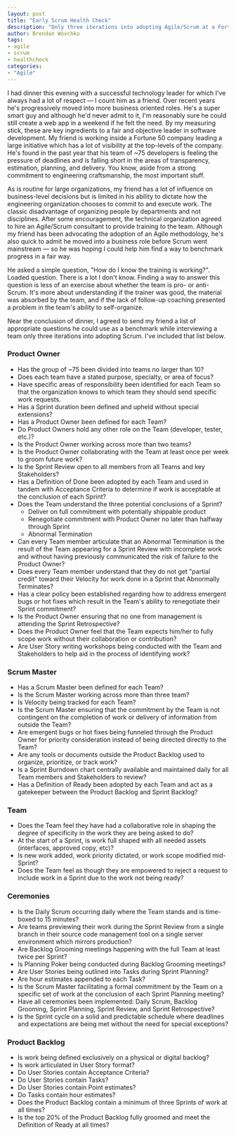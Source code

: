 ```yaml
---
layout: post
title: "Early Scrum Health Check"
description: "Only three iterations into adopting Agile/Scrum at a Fortune 50 company, I'm asked by a friend to help evaluate if the training his team of ~75 has received is successfully translating into the adoption of the core tenets of Agile/Scrum.  A difficult question to answer without knowing the teams, I offer a list of questions for my friend to use while conducting a post-mortem on training and his teams perspective on their progress to date."
author: Brendan Wovchko
tags:
- agile
- scrum
- healthcheck
categories:
- "Agile"
---
```


I had dinner this evening with a successful technology leader for which I've always had a lot of respect — I count him as a friend.  Over recent years he's progressively moved into more business oriented roles.  He's a super smart guy and although he'd never admit to it, I'm reasonably sure he could still create a web app in a weekend if he felt the need.  By my measuring stick, these are key ingredients to a fair and objective leader in software development.  My friend is working inside a Fortune 50 company leading a large initiative which has a lot of visibility at the top-levels of the company.  He's found in the past year that his team of ~75 developers is feeling the pressure of deadlines and is falling short in the areas of transparency, estimation, planning, and delivery.  You know, aside from a strong commitment to engineering craftsmanship, the most important stuff.

As is routine for large organizations, my friend has a lot of influence on business-level decisions but is limited in his ability to dictate how the engineering organization chooses to commit to and execute work.  The classic disadvantage of organizing people by departments and not disciplines.  After some encouragement, the technical organization agreed to hire an Agile/Scrum consultant to provide training to the team.  Although my friend has been advocating the adoption of an Agile methodology, he's also quick to admit he moved into a business role before Scrum went mainstream — so he was hoping I could help him find a way to benchmark progress in a fair way.

He asked a simple question, "How do I know the training is working?".  Loaded question.  There is a lot I don't know.   Finding a way to answer this question is less of an exercise about whether the team is pro- or anti-Scrum.  It's more about understanding if the trainer was good, the material was absorbed by the team, and if the lack of follow-up coaching presented a problem in the team's ability to self-organize.

Near the conclusion of dinner, I agreed to send my friend a list of appropriate questions he could use as a benchmark while interviewing a team only three iterations into adopting Scrum.  I've included that list below.

### Product Owner
- Has the group of ~75 been divided into teams no larger than 10?
- Does each team have a stated purpose, specialty, or area of focus?
- Have specific areas of responsibility been identified for each Team so that the organization knows to which team they should send specific work requests.
- Has a Sprint duration been defined and upheld without special extensions?
- Has a Product Owner been defined for each Team?
- Do Product Owners hold any other role on the Team (developer, tester, etc.)?
- Is the Product Owner working across more than two teams?
- Is the Product Owner collaborating with the Team at least once per week to groom future work?
- Is the Sprint Review open to all members from all Teams and key Stakeholders?
- Has a Definition of Done been adopted by each Team and used in tandem with Acceptance Criteria to determine if work is acceptable at the conclusion of each Sprint?
- Does the Team understand the three potential conclusions of a Sprint?
	- Deliver on full commitment with potentially shippable product
	- Renegotiate commitment with Product Owner no later than halfway through Sprint
	- Abnormal Termination
- Can every Team member articulate that an Abnormal Termination is the result of the Team appearing for a Sprint Review with incomplete work and without having previously communicated the risk of failure to the Product Owner?
- Does every Team member understand that they do not get "partial credit" toward their Velocity for work done in a Sprint that Abnormally Terminates?
- Has a clear policy been established regarding how to address emergent bugs or hot fixes which result in the Team's ability to renegotiate their Sprint commitment?
- Is the Product Owner ensuring that no one from management is attending the Sprint Retrospective?
- Does the Product Owner feel that the Team expects him/her to fully scope work without their collaboration or contribution?
- Are User Story writing workshops being conducted with the Team and Stakeholders to help aid in the process of identifying work?

### Scrum Master
- Has a Scrum Master been defined for each Team?
- Is the Scrum Master working across more than three team?
- Is Velocity being tracked for each Team?
- Is the Scrum Master ensuring that the commitment by the Team is not contingent on the completion of work or delivery of information from outside the Team?
- Are emergent bugs or hot fixes being funneled through the Product Owner for priority consideration instead of being directed directly to the Team?
- Are any tools or documents outside the Product Backlog used to organize, prioritize, or track work?
- Is a Sprint Burndown chart centrally available and maintained daily for all Team members and Stakeholders to review?
- Has a Definition of Ready been adopted by each Team and act as a gatekeeper between the Product Backlog and Sprint Backlog?

### Team
- Does the Team feel they have had a collaborative role in shaping the degree of specificity in the work they are being asked to do?
- At the start of a Sprint, is work full shaped with all needed assets (interfaces, approved copy, etc)?
- Is new work added, work priority dictated, or work scope modified mid-Sprint?
- Does the Team feel as though they are empowered to reject a request to include work in a Sprint due to the work not being ready?

### Ceremonies
- Is the Daily Scrum occurring daily where the Team stands and is time-boxed to 15 minutes?
- Are teams previewing their work during the Sprint Review from a single branch in their source code management tool on a single server environment which mirrors production?
- Are Backlog Grooming meetings happening with the full Team at least twice per Sprint?
- Is Planning Poker being conducted during Backlog Grooming meetings?
- Are User Stories being outlined into Tasks during Sprint Planning?
- Are hour estimates appended to each Task?
- Is the Scrum Master facilitating a formal commitment by the Team on a specific set of work at the conclusion of each Sprint Planning meeting?
- Have all ceremonies been implemented: Daily Scrum, Backlog Grooming, Sprint Planning, Sprint Review, and Sprint Retrospective?
- Is the Sprint cycle on a solid and predictable schedule where deadlines and expectations are being met without the need for special exceptions?

### Product Backlog
- Is work being defined exclusively on a physical or digital backlog?
- Is work articulated in User Story format?
- Do User Stories contain Acceptance Criteria?
- Do User Stories contain Tasks?
- Do User Stories contain Point estimates?
- Do Tasks contain hour estimates?
- Does the Product Backlog contain a minimum of three Sprints of work at all times?
- Is the top 20% of the Product Backlog fully groomed and meet the Definition of Ready at all times?

